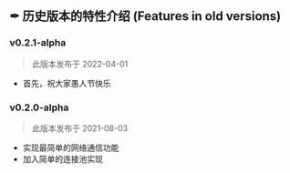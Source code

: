 ## ✒ 历史版本的特性介绍 (Features in old versions)

### v0.2.1-alpha

> 此版本发布于 2022-04-01

* 首先，祝大家愚人节快乐

### v0.2.0-alpha

> 此版本发布于 2021-08-03

* 实现最简单的网络通信功能
* 加入简单的连接池实现